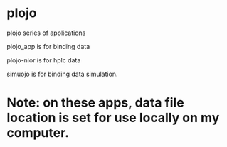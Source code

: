 # plojo
plojo series of applications

plojo_app is for binding data

plojo-nior is for hplc data

simuojo is for binding data simulation.

# Note: on these apps, data file location is set for use locally on my computer.
